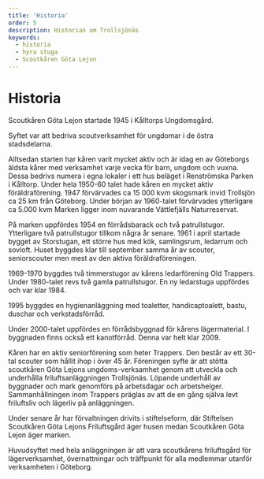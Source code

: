 ```yaml
---
title: 'Historia'
order: 5
description: Historian om Trollsjönäs
keywords: 
  - historia
  - hyra stuga
  - Scoutkåren Göta Lejon
---
```

# Historia
Scoutkåren Göta Lejon startade 1945 i Kålltorps Ungdomsgård.

Syftet var att bedriva scoutverksamhet för ungdomar i de östra stadsdelarna.

Alltsedan starten har kåren varit mycket aktiv och är idag en av Göteborgs äldsta kårer med verksamhet varje vecka för barn, ungdom och vuxna. Dessa bedrivs numera i egna lokaler i ett hus beläget i Renströmska Parken i Kålltorp. Under hela 1950-60 talet hade kåren en mycket aktiv föräldraförening.  1947 förvärvades ca 15 000 kvm skogsmark invid Trollsjön  ca 25 km från Göteborg. Under början av 1960-talet förvärvades ytterligare ca 5.000 kvm Marken ligger inom nuvarande Vättlefjälls Naturreservat.

På marken uppfördes 1954 en förrådsbarack och två patrullstugor. Ytterligare två patrullstugor tillkom några år senare. 1961 i april startade bygget av Storstugan, ett större hus med kök, samlingsrum, ledarrum och sovloft. Huset byggdes klar till september samma år av scouter, seniorscouter men mest av den aktiva föräldraföreningen.

1969-1970 byggdes två timmerstugor av kårens ledarförening Old Trappers. Under 1980-talet revs två gamla patrullstugor. En ny ledarstuga uppfördes och var klar 1984.

1995 byggdes en hygienanläggning med toaletter, handicaptoalett, bastu, duschar och  verkstadsförråd.

Under 2000-talet uppfördes en förrådsbyggnad för kårens lägermaterial. I byggnaden finns också ett kanotförråd. Denna var helt klar 2009.

Kåren har en aktiv seniorförening som heter Trappers. Den består av ett 30-tal scouter som  hållit ihop i över 45 år. Föreningen syfte är att stötta scoutkåren Göta Lejons ungdoms-verksamhet  genom att  utveckla och underhålla friluftsanläggningen Trollsjönäs. Löpande underhåll av byggnader och mark genomförs på arbetsdagar och arbetshelger. Sammanhållningen inom Trappers präglas av att de en gång själva levt friluftsliv och lägerliv på anläggningen.

Under senare år har förvaltningen drivits i stiftelseform, där Stiftelsen Scoutkåren Göta Lejons Friluftsgård äger husen medan Scoutkåren Göta Lejon äger marken.

Huvudsyftet med hela anläggningen är att vara scoutkårens friluftsgård för lägerverksamhet, övernattningar och träffpunkt för alla medlemmar utanför verksamheten i Göteborg.
